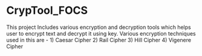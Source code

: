 # CrypTool_FOCS
This project Includes various encryption and decryption tools which helps user to encrypt text and decrypt it using key. Various encryption techniques used in this are -   1) Caesar Cipher   2) Rail Cipher   3) Hill Cipher   4) Vigenere Cipher
